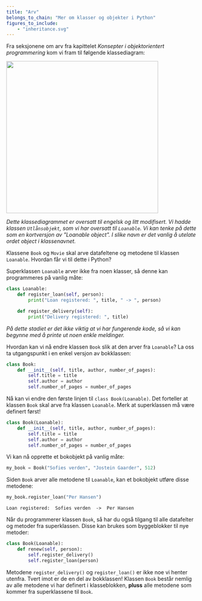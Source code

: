 ```yaml
---
title: "Arv"
belongs_to_chain: "Mer om klasser og objekter i Python"
figures_to_include:
	- "inheritance.svg"
---
```


Fra seksjonene om arv fra kapittelet *Konsepter i objektorientert programmering* kom vi fram til følgende klassediagram: 

<img src="/media/markdowncontent/assosiated_files/inheritance.svg" width="400">

*Dette klassediagrammet er oversatt til engelsk og litt modifisert. Vi hadde klassen `Utlånsobjekt`, som vi har oversatt til `Loanable`. Vi kan tenke på dette som en kortversjon av *"Loanable object"*. I slike navn er det vanlig å utelate ordet *object* i klassenavnet.*

Klassene `Book` og `Movie` skal arve datafeltene og metodene til klassen `Loanable`. Hvordan får vi til dette i Python? 

Superklassen `Loanable` arver ikke fra noen klasser, så denne kan programmeres på vanlig måte:


```python
class Loanable:
    def register_loan(self, person):
        print("Loan registered: ", title, " -> ", person)

    def register_delivery(self):
        print("Delivery registered: ", title)
```

*På dette stadiet er det ikke viktig at vi har fungerende kode, så vi kan begynne med å printe ut noen enkle meldinger.*

Hvordan kan vi nå endre klassen `Book` slik at den arver fra `Loanable`? La oss ta utgangspunkt i en enkel versjon av bokklassen: 


```python
class Book:
    def __init__(self, title, author, number_of_pages):
        self.title = title
        self.author = author
        self.number_of_pages = number_of_pages
```

Nå kan vi endre den første linjen til `class Book(Loanable)`. Det forteller at klassen `Book` skal arve fra klassen `Loanable`. Merk at superklassen må være definert først!


```python
class Book(Loanable):
    def __init__(self, title, author, number_of_pages):
        self.title = title
        self.author = author
        self.number_of_pages = number_of_pages
```

Vi kan nå opprette et bokobjekt på vanlig måte:


```python
my_book = Book("Sofies verden", "Jostein Gaarder", 512)
```

Siden `Book` arver alle metodene til `Loanable`, kan et bokobjekt utføre disse metodene: 


```python
my_book.register_loan("Per Hansen")
```

    Loan registered:  Sofies verden  ->  Per Hansen


Når du programmerer klassen `Book`, så har du også tilgang til alle datafelter og metoder fra superklassen. Disse kan brukes som byggeblokker til nye metoder: 


```python
class Book(Loanable):
    def renew(self, person):
        self.register_delivery()
        self.register_loan(person)
```

Metodene `register_delivery()` og `register_loan()` er ikke noe vi henter utenfra. Tvert imot er de en del av bokklassen! Klassen `Book` består nemlig av alle metodene vi har definert i klasseblokken, **pluss** alle metodene som kommer fra superklassene til `Book`.

